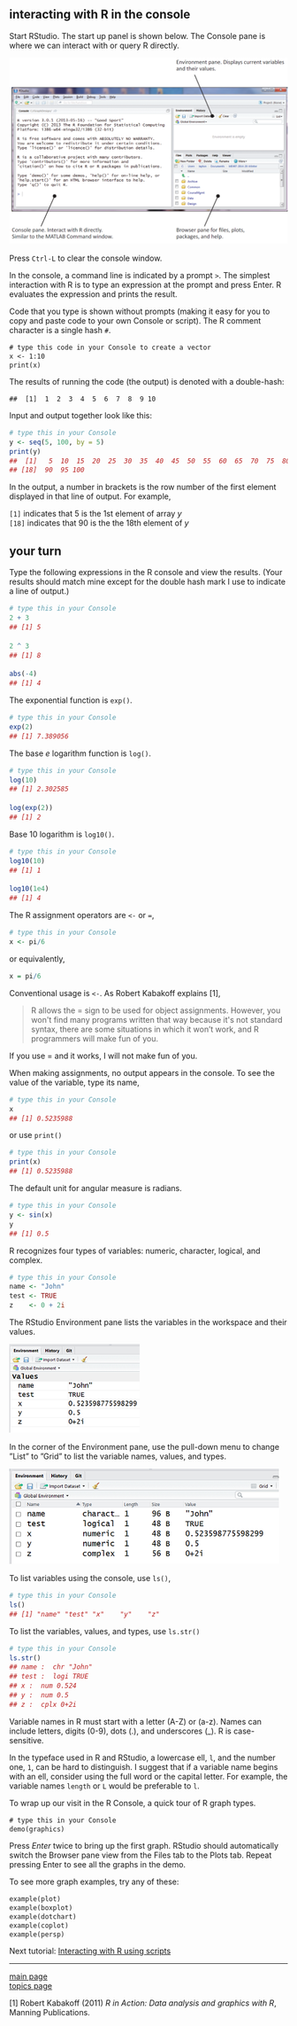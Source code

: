 
interacting with R in the console
---------------------------------

Start RStudio. The start up panel is shown below. The Console pane is where we can interact with or query R directly.

![](../resources/images/panes-1.png)

Press `Ctrl-L` to clear the console window.

In the console, a command line is indicated by a prompt `>`. The simplest interaction with R is to type an expression at the prompt and press Enter. R evaluates the expression and prints the result.

Code that you type is shown without prompts (making it easy for you to copy and paste code to your own Console or script). The R comment character is a single hash `#`.

    # type this code in your Console to create a vector
    x <- 1:10
    print(x)

The results of running the code (the output) is denoted with a double-hash:

    ##  [1]  1  2  3  4  5  6  7  8  9 10

Input and output together look like this:

``` r
# type this in your Console
y <- seq(5, 100, by = 5)
print(y)
##  [1]   5  10  15  20  25  30  35  40  45  50  55  60  65  70  75  80  85
## [18]  90  95 100
```

In the output, a number in brackets is the row number of the first element displayed in that line of output. For example,

`[1]` indicates that 5 is the 1st element of array *y*<br> `[18]` indicates that 90 is the the 18th element of *y*

your turn
---------

Type the following expressions in the R console and view the results. (Your results should match mine except for the double hash mark I use to indicate a line of output.)

``` r
# type this in your Console
2 + 3
## [1] 5

2 ^ 3
## [1] 8

abs(-4)
## [1] 4
```

The exponential function is `exp()`.

``` r
# type this in your Console
exp(2)
## [1] 7.389056
```

The base *e* logarithm function is `log()`.

``` r
# type this in your Console
log(10)
## [1] 2.302585

log(exp(2))
## [1] 2
```

Base 10 logarithm is `log10()`.

``` r
# type this in your Console
log10(10)
## [1] 1

log10(1e4)
## [1] 4
```

The R assignment operators are `<-` or `=`,

``` r
# type this in your Console
x <- pi/6
```

or equivalently,

``` r
x = pi/6
```

Conventional usage is `<-`. As Robert Kabakoff explains [1],

> R allows the = sign to be used for object assignments. However, you won't find many programs written that way because it's not standard syntax, there are some situations in which it won’t work, and R programmers will make fun of you.

If you use = and it works, I will not make fun of you.

When making assignments, no output appears in the console. To see the value of the variable, type its name,

``` r
# type this in your Console
x
## [1] 0.5235988
```

or use `print()`

``` r
# type this in your Console
print(x)
## [1] 0.5235988
```

The default unit for angular measure is radians.

``` r
# type this in your Console
y <- sin(x)
y
## [1] 0.5
```

R recognizes four types of variables: numeric, character, logical, and complex.

``` r
# type this in your Console
name <- "John"
test <- TRUE
z    <- 0 + 2i
```

The RStudio Environment pane lists the variables in the workspace and their values.

![](../resources/images/panes-2.png)

In the corner of the Environment pane, use the pull-down menu to change ”List” to ”Grid” to list the variable names, values, and types.

![](../resources/images/panes-3.png)

To list variables using the console, use `ls()`,

``` r
# type this in your Console
ls()
## [1] "name" "test" "x"    "y"    "z"
```

To list the variables, values, and types, use `ls.str()`

``` r
# type this in your Console
ls.str()
## name :  chr "John"
## test :  logi TRUE
## x :  num 0.524
## y :  num 0.5
## z :  cplx 0+2i
```

Variable names in R must start with a letter (A-Z) or (a-z). Names can include letters, digits (0-9), dots (.), and underscores (\_). R is case-sensitive.

In the typeface used in R and RStudio, a lowercase ell, `l`, and the number one, `1`, can be hard to distinguish. I suggest that if a variable name begins with an ell, consider using the full word or the capital letter. For example, the variable names `length` or `L` would be preferable to `l`.

To wrap up our visit in the R Console, a quick tour of R graph types.

    # type this in your Console
    demo(graphics)

Press *Enter* twice to bring up the first graph. RStudio should automatically switch the Browser pane view from the Files tab to the Plots tab. Repeat pressing Enter to see all the graphs in the demo.

To see more graph examples, try any of these:

    example(plot)
    example(boxplot)
    example(dotchart)
    example(coplot)
    example(persp)

Next tutorial: [Interacting with R using scripts](cm/cm012_using-scripts.md)

------------------------------------------------------------------------

[main page](../README.md)<br> [topics page](cm001_org-by-topic.md)

[1] Robert Kabakoff (2011) *R in Action: Data analysis and graphics with R*, Manning Publications.
